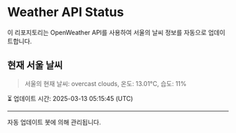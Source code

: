 
# Weather API Status

이 리포지토리는 OpenWeather API를 사용하여 서울의 날씨 정보를 자동으로 업데이트합니다.

## 현재 서울 날씨
> 서울의 현재 날씨: overcast clouds, 온도: 13.01°C, 습도: 11%

⏳ 업데이트 시간: 2025-03-13 05:15:45 (UTC)

---
자동 업데이트 봇에 의해 관리됩니다.
